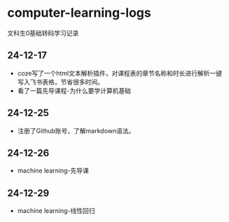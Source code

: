 # computer-learning-logs
文科生0基础转码学习记录

## 24-12-17

- coze写了一个html文本解析插件，对课程表的章节名称和时长进行解析一键写入飞书表格，节省很多时间。
- 看了一篇先导课程-为什么要学计算机基础

## 24-12-25

- 注册了Github账号，了解markdown语法。

## 24-12-26

- machine learning-先导课

## 24-12-29

- machine learning-线性回归
